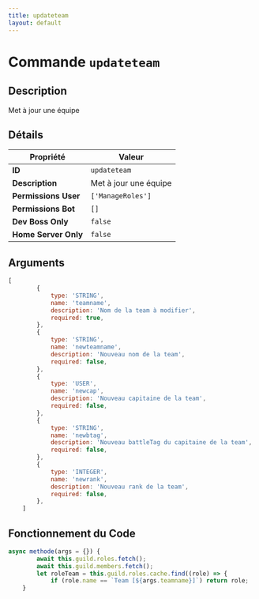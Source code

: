 ```yaml
---
title: updateteam
layout: default
---
```


# Commande `updateteam`

## Description

Met à jour une équipe

## Détails

| Propriété | Valeur |
| --- | --- |
| **ID** | `updateteam` |
| **Description** | Met à jour une équipe |
| **Permissions User** | `['ManageRoles']` |
| **Permissions Bot** | `[]` |
| **Dev Boss Only** | `false` |
| **Home Server Only** | `false` |

## Arguments

```javascript
[
        {
            type: 'STRING',
            name: 'teamname',
            description: 'Nom de la team à modifier',
            required: true,
        },
        {
            type: 'STRING',
            name: 'newteamname',
            description: 'Nouveau nom de la team',
            required: false,
        },
        {
            type: 'USER',
            name: 'newcap',
            description: 'Nouveau capitaine de la team',
            required: false,
        },
        {
            type: 'STRING',
            name: 'newbtag',
            description: 'Nouveau battleTag du capitaine de la team',
            required: false,
        },
        {
            type: 'INTEGER',
            name: 'newrank',
            description: 'Nouveau rank de la team',
            required: false,
        },
    ]
```

## Fonctionnement du Code

```javascript
async methode(args = {}) {
        await this.guild.roles.fetch();
        await this.guild.members.fetch();
        let roleTeam = this.guild.roles.cache.find((role) => {
            if (role.name == `Team [${args.teamname}]`) return role;
	}
```
